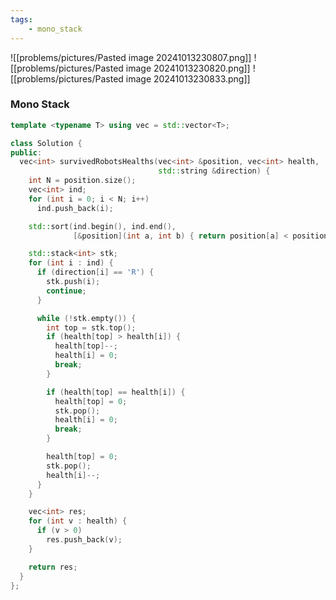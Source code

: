 ```yaml
---
tags:
    - mono_stack
---
```


![[problems/pictures/Pasted image 20241013230807.png]]
![[problems/pictures/Pasted image 20241013230820.png]]
![[problems/pictures/Pasted image 20241013230833.png]]



### Mono Stack

```c++
template <typename T> using vec = std::vector<T>;

class Solution {
public:
  vec<int> survivedRobotsHealths(vec<int> &position, vec<int> health,
                                 std::string &direction) {
    int N = position.size();
    vec<int> ind;
    for (int i = 0; i < N; i++)
      ind.push_back(i);

    std::sort(ind.begin(), ind.end(),
              [&position](int a, int b) { return position[a] < position[b]; });

    std::stack<int> stk;
    for (int i : ind) {
      if (direction[i] == 'R') {
        stk.push(i);
        continue;
      }

      while (!stk.empty()) {
        int top = stk.top();
        if (health[top] > health[i]) {
          health[top]--;
          health[i] = 0;
          break;
        }

        if (health[top] == health[i]) {
          health[top] = 0;
          stk.pop();
          health[i] = 0;
          break;
        }

        health[top] = 0;
        stk.pop();
        health[i]--;
      }
    }

    vec<int> res;
    for (int v : health) {
      if (v > 0)
        res.push_back(v);
    }

    return res;
  }
};
```
